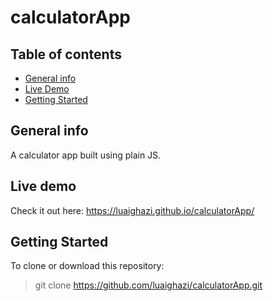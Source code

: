 # calculatorApp

## Table of contents
* [General info](#general-info)
* [Live Demo](#live-demo)
* [Getting Started](#getting-started)

## General info
A calculator app built using plain JS. 

## Live demo
Check it out here: https://luaighazi.github.io/calculatorApp/

## Getting Started
To clone or download this repository: 
> git clone https://github.com/luaighazi/calculatorApp.git
